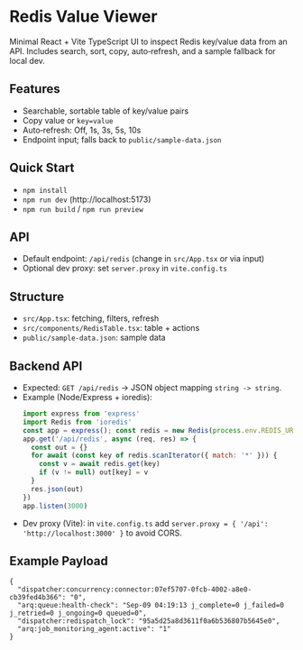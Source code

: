 # Redis Value Viewer

Minimal React + Vite TypeScript UI to inspect Redis key/value data from an API. Includes search, sort, copy, auto‑refresh, and a sample fallback for local dev.

## Features
- Searchable, sortable table of key/value pairs
- Copy value or `key=value`
- Auto‑refresh: Off, 1s, 3s, 5s, 10s
- Endpoint input; falls back to `public/sample-data.json`

## Quick Start
- `npm install`
- `npm run dev` (http://localhost:5173)
- `npm run build` / `npm run preview`

## API
- Default endpoint: `/api/redis` (change in `src/App.tsx` or via input)
- Optional dev proxy: set `server.proxy` in `vite.config.ts`

## Structure
- `src/App.tsx`: fetching, filters, refresh
- `src/components/RedisTable.tsx`: table + actions
- `public/sample-data.json`: sample data

## Backend API
- Expected: `GET /api/redis` → JSON object mapping `string -> string`.
- Example (Node/Express + ioredis):
  ```js
  import express from 'express'
  import Redis from 'ioredis'
  const app = express(); const redis = new Redis(process.env.REDIS_URL)
  app.get('/api/redis', async (req, res) => {
    const out = {}
    for await (const key of redis.scanIterator({ match: '*' })) {
      const v = await redis.get(key)
      if (v != null) out[key] = v
    }
    res.json(out)
  })
  app.listen(3000)
  ```
- Dev proxy (Vite): in `vite.config.ts` add `server.proxy = { '/api': 'http://localhost:3000' }` to avoid CORS.

## Example Payload
```
{
  "dispatcher:concurrency:connector:07ef5707-0fcb-4002-a8e0-cb39fed4b366": "0",
  "arq:queue:health-check": "Sep-09 04:19:13 j_complete=0 j_failed=0 j_retried=0 j_ongoing=0 queued=0",
  "dispatcher:redispatch_lock": "95a5d25a8d3611f0a6b536807b5645e0",
  "arq:job_monitoring_agent:active": "1"
}
```
